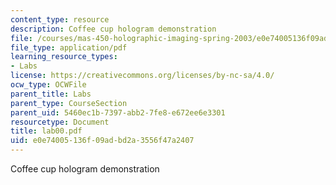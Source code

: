 ```yaml
---
content_type: resource
description: Coffee cup hologram demonstration
file: /courses/mas-450-holographic-imaging-spring-2003/e0e74005136f09adbd2a3556f47a2407_lab00.pdf
file_type: application/pdf
learning_resource_types:
- Labs
license: https://creativecommons.org/licenses/by-nc-sa/4.0/
ocw_type: OCWFile
parent_title: Labs
parent_type: CourseSection
parent_uid: 5460ec1b-7397-abb2-7fe8-e672ee6e3301
resourcetype: Document
title: lab00.pdf
uid: e0e74005-136f-09ad-bd2a-3556f47a2407
---
```

Coffee cup hologram demonstration
